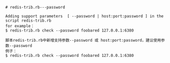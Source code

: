     # redis-trib.rb---password
    
    Adding support parameters  [ --password | host:port:password ] in the script redis-trib.rb
    for example：
    $ redis-trib.rb check --password foobared 127.0.0.1:6380
    
    脚本redis-trib.rb中新增支持参数--password 或 host:port:password，建议使用参数--password
    例子：
    $ redis-trib.rb check --password foobared 127.0.0.1:6380
